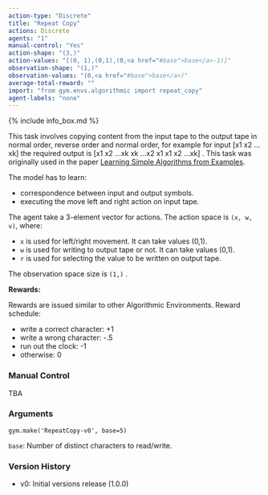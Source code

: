 ```yaml
---
action-type: "Discrete"
title: "Repeat Copy"
actions: Discrete
agents: "1"
manual-control: "Yes"
action-shape: "(3,)"
action-values: "[(0, 1),(0,1),(0,<a href="#base">base</a>-1)]"
observation-shape: "(1,)"
observation-values: "(0,<a href="#base">base</a>)"
average-total-reward: ""
import: "from gym.envs.algorithmic import repeat_copy"
agent-labels: "none"
---
```


{% include info_box.md %}

This task involves copying content from the input tape to the output tape in normal order, reverse order and normal order, for example for input [x​1 x2​​ …xk] the required output is [x​1 x2​​ …xk xk …x2 x1 x​1 x2​​ …xk] . This task was originally used in the paper <a href="http://arxiv.org/abs/1511.07275">Learning Simple Algorithms from Examples</a>.

The model has to learn: 
- correspondence between input and output symbols.
- executing the move left and right action on input tape.

The agent take a 3-element vector for actions.
The action space is `(x, w, v)`, where: 
- `x` is used for left/right movement. It can take values (0,1).
- `w` is used for writing to output tape or not. It can take values (0,1). 
- `r` is used for selecting the value to be written on output tape.


The observation space size is `(1,)` .

**Rewards:**

Rewards are issued similar to other Algorithmic Environments. Reward schedule:
- write a correct character: +1
- write a wrong character: -.5
- run out the clock: -1
- otherwise: 0

### Manual Control

TBA


### Arguments

```
gym.make('RepeatCopy-v0', base=5)
```

<a id="base">`base`</a>: Number of distinct characters to read/write.



### Version History

* v0: Initial versions release (1.0.0)
